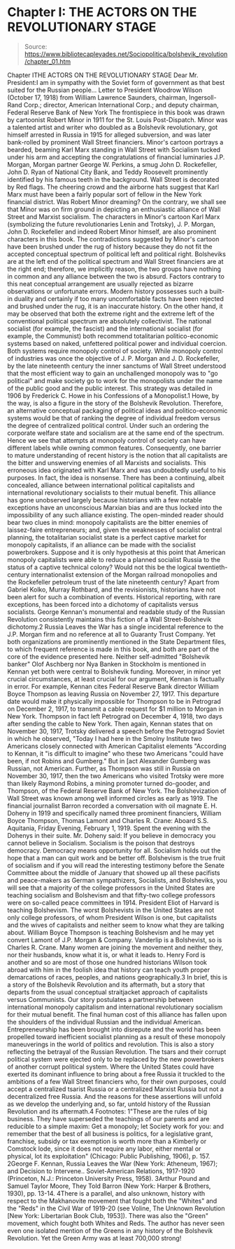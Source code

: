 # Chapter I: THE ACTORS ON THE REVOLUTIONARY STAGE

> Source: https://www.bibliotecapleyades.net/Sociopolitica/bolshevik_revolution/chapter_01.htm

Chapter ITHE ACTORS ON THE REVOLUTIONARY STAGE
Dear Mr. President:I am in sympathy with the Soviet form of government as that best suited for the Russian people...
Letter to President Woodrow Wilson (October 17, 1918) from William Lawrence Saunders, chairman, Ingersoll-Rand Corp.; director, American International Corp.; and deputy chairman, Federal Reserve Bank of New York
The frontispiece in this book was drawn by cartoonist Robert
Minor in 1911 for the St. Louis Post-Dispatch. Minor was a talented
artist and writer who doubled as a Bolshevik revolutionary, got himself arrested
in Russia in 1915 for alleged subversion, and was later bank-rolled by prominent
Wall Street financiers. Minor's cartoon portrays a bearded, beaming Karl Marx
standing in Wall Street with Socialism tucked under his arm and accepting
the congratulations of financial luminaries J.P. Morgan, Morgan partner George
W. Perkins, a smug John D. Rockefeller, John D. Ryan of National City Bank, and
Teddy Roosevelt prominently identified by his famous teeth in the background.
Wall Street is decorated by Red flags. The cheering crowd and the airborne hats
suggest that Karl Marx must have been a fairly popular sort of fellow in the New
York financial district.
Was Robert Minor dreaming? On the contrary, we shall see that Minor was on firm ground in depicting an enthusiastic alliance of Wall Street and Marxist socialism. The characters in Minor's cartoon Karl Marx (symbolizing the future revolutionaries Lenin and Trotsky), J. P. Morgan, John D. Rockefeller and indeed Robert Minor himself, are also prominent characters in this book.
The contradictions suggested by Minor's cartoon have been brushed under the rug of history because they do not fit the accepted conceptual spectrum of political left and political right. Bolsheviks are at the left end of the political spectrum and Wall Street financiers are at the right end; therefore, we implicitly reason, the two groups have nothing in common and any alliance between the two is absurd. Factors contrary to this neat conceptual arrangement are usually rejected as bizarre observations or unfortunate errors. Modern history possesses such a built-in duality and certainly if too many uncomfortable facts have been rejected and brushed under the rug, it is an inaccurate history.
On the other hand, it may be observed that both the extreme right and the extreme left of the conventional political spectrum are absolutely collectivist. The national socialist (for example, the fascist) and the international socialist (for example, the Communist) both recommend totalitarian politico-economic systems based on naked, unfettered political power and individual coercion. Both systems require monopoly control of society. While monopoly control of industries was once the objective of J. P. Morgan and J. D. Rockefeller, by the late nineteenth century the inner sanctums of Wall Street understood that the most efficient way to gain an unchallenged monopoly was to "go political" and make society go to work for the monopolists under the name of the public good and the public interest. This strategy was detailed in 1906 by Frederick C. Howe in his Confessions of a Monopolist.1 Howe, by the way, is also a figure in the story of the Bolshevik Revolution.
Therefore, an alternative conceptual packaging of political ideas and politico-economic systems would be that of ranking the degree of individual freedom versus the degree of centralized political control. Under such an ordering the corporate welfare state and socialism are at the same end of the spectrum. Hence we see that attempts at monopoly control of society can have different labels while owning common features.
Consequently, one barrier to mature understanding of recent history is the notion that all capitalists are the bitter and unswerving enemies of all Marxists and socialists. This erroneous idea originated with Karl Marx and was undoubtedly useful to his purposes. In fact, the idea is nonsense. There has been a continuing, albeit concealed, alliance between international political capitalists and international revolutionary socialists to their mutual benefit. This alliance has gone unobserved largely because historians with a few notable exceptions have an unconscious Marxian bias and are thus locked into the impossibility of any such alliance existing. The open-minded reader should bear two clues in mind: monopoly capitalists are the bitter enemies of laissez-faire entrepreneurs; and, given the weaknesses of socialist central planning, the totalitarian socialist state is a perfect captive market for monopoly capitalists, if an alliance can be made with the socialist powerbrokers. Suppose and it is only hypothesis at this point that American monopoly capitalists were able to reduce a planned socialist Russia to the status of a captive technical colony? Would not this be the logical twentieth-century internationalist extension of the Morgan railroad monopolies and the Rockefeller petroleum trust of the late nineteenth century?
Apart from Gabriel Kolko, Murray Rothbard, and the revisionists, historians have not been alert for such a combination of events. Historical reporting, with rare exceptions, has been forced into a dichotomy of capitalists versus socialists. George Kennan's monumental and readable study of the Russian Revolution consistently maintains this fiction of a Wall Street-Bolshevik dichotomy.2 Russia Leaves the War has a single incidental reference to the J.P. Morgan firm and no reference at all to Guaranty Trust Company. Yet both organizations are prominently mentioned in the State Department files, to which frequent reference is made in this book, and both are part of the core of the evidence presented here. Neither self-admitted "Bolshevik banker" Olof Aschberg nor Nya Banken in Stockholm is mentioned in Kennan yet both were central to Bolshevik funding. Moreover, in minor yet crucial circumstances, at least crucial for our argument, Kennan is factually in error. For example, Kennan cites Federal Reserve Bank director William Boyce Thompson as leaving Russia on November 27, 1917. This departure date would make it physically impossible for Thompson to be in Petrograd on December 2, 1917, to transmit a cable request for $1 million to Morgan in New York. Thompson in fact left Petrograd on December 4, 1918, two days after sending the cable to New York. Then again, Kennan states that on November 30, 1917, Trotsky delivered a speech before the Petrograd Soviet in which he observed, "Today I had here in the Smolny Institute two Americans closely connected with American Capitalist elements "According to Kennan, it "is difficult to imagine" who these two Americans "could have been, if not Robins and Gumberg." But in [act Alexander Gumberg was Russian, not American. Further, as Thompson was still in Russia on November 30, 1917, then the two Americans who visited Trotsky were more than likely Raymond Robins, a mining promoter turned do-gooder, and Thompson, of the Federal Reserve Bank of New York.
The Bolshevization of Wall Street was known among well informed circles as early as 1919. The financial journalist Barron recorded a conversation with oil magnate E. H. Doheny in 1919 and specifically named three prominent financiers, William Boyce Thompson, Thomas Lamont and Charles R. Crane:
Aboard S.S. Aquitania, Friday Evening, February 1, 1919.
Spent the evening with the Dohenys in their suite. Mr. Doheny said: If you believe in democracy you cannot believe in Socialism. Socialism is the poison that destroys democracy. Democracy means opportunity for all. Socialism holds out the hope that a man can quit work and be better off. Bolshevism is the true fruit of socialism and if you will read the interesting testimony before the Senate Committee about the middle of January that showed up all these pacifists and peace-makers as German sympathizers, Socialists, and Bolsheviks, you will see that a majority of the college professors in the United States are teaching socialism and Bolshevism and that fifty-two college professors were on so-called peace committees in 1914. President Eliot of Harvard is teaching Bolshevism. The worst Bolshevists in the United States are not only college professors, of whom President Wilson is one, but capitalists and the wives of capitalists and neither seem to know what they are talking about. William Boyce Thompson is teaching Bolshevism and he may yet convert Lamont of J.P. Morgan & Company. Vanderlip is a Bolshevist, so is Charles R. Crane. Many women are joining the movement and neither they, nor their husbands, know what it is, or what it leads to. Henry Ford is another and so are most of those one hundred historians Wilson took abroad with him in the foolish idea that history can teach youth proper demarcations of races, peoples, and nations geographically.3
In brief, this is a story of the Bolshevik Revolution and its aftermath, but a story that departs from the usual conceptual straitjacket approach of capitalists versus Communists. Our story postulates a partnership between international monopoly capitalism and international revolutionary socialism for their mutual benefit. The final human cost of this alliance has fallen upon the shoulders of the individual Russian and the individual American. Entrepreneurship has been brought into disrepute and the world has been propelled toward inefficient socialist planning as a result of these monopoly maneuverings in the world of politics and revolution.
This is also a story reflecting the betrayal of the Russian Revolution. The tsars and their corrupt political system were ejected only to be replaced by the new powerbrokers of another corrupt political system. Where the United States could have exerted its dominant influence to bring about a free Russia it truckled to the ambitions of a few Wall Street financiers who, for their own purposes, could accept a centralized tsarist Russia or a centralized Marxist Russia but not a decentralized free Russia. And the reasons for these assertions will unfold as we develop the underlying and, so far, untold history of the Russian Revolution and its aftermath.4
Footnotes:
1"These are the rules of big business. They have superseded the teachings of our parents and are reducible to a simple maxim: Get a monopoly; let Society work for you: and remember that the best of all business is politics, for a legislative grant, franchise, subsidy or tax exemption is worth more than a Kimberly or Comstock lode, since it does not require any labor, either mental or physical, lot its exploitation" (Chicago: Public Publishing, 1906), p. 157.
2George F. Kennan, Russia Leaves the War (New York: Atheneum, 1967); and Decision to Intervene.. Soviet-American Relations, 1917-1920 (Princeton, N.J.: Princeton University Press, 1958).
3Arthur Pound and Samuel Taylor Moore, They Told Barron (New York: Harper & Brothers, 1930), pp. 13-14.
4There is a parallel, and also unknown, history with respect to the Makhanovite movement that fought both the "Whites" and the "Reds" in the Civil War of 1919-20 (see Voline, The Unknown Revolution [New York: Libertarian Book Club, 1953]). There was also the "Green" movement, which fought both Whites and Reds. The author has never seen even one isolated mention of the Greens in any history of the Bolshevik Revolution. Yet the Green Army was at least 700,000 strong!
